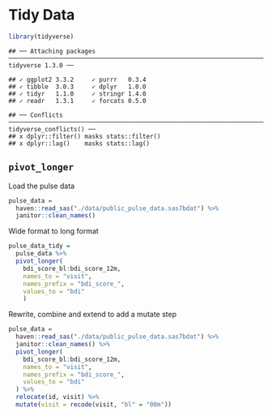 Tidy Data
================

``` r
library(tidyverse)
```

    ## ── Attaching packages ──────────────────────────────────────────────────────────────────────────────────── tidyverse 1.3.0 ──

    ## ✓ ggplot2 3.3.2     ✓ purrr   0.3.4
    ## ✓ tibble  3.0.3     ✓ dplyr   1.0.0
    ## ✓ tidyr   1.1.0     ✓ stringr 1.4.0
    ## ✓ readr   1.3.1     ✓ forcats 0.5.0

    ## ── Conflicts ─────────────────────────────────────────────────────────────────────────────────────── tidyverse_conflicts() ──
    ## x dplyr::filter() masks stats::filter()
    ## x dplyr::lag()    masks stats::lag()

## `pivot_longer`

Load the pulse data

``` r
pulse_data =
  haven::read_sas("./data/public_pulse_data.sas7bdat") %>% 
  janitor::clean_names() 
```

Wide format to long format

``` r
pulse_data_tidy = 
  pulse_data %>% 
  pivot_longer(
    bdi_score_bl:bdi_score_12m,
    names_to = "visit",
    names_prefix = "bdi_score_",
    values_to = "bdi"
    )
```

Rewrite, combine and extend to add a mutate step

``` r
pulse_data =
  haven::read_sas("./data/public_pulse_data.sas7bdat") %>% 
  janitor::clean_names() %>%  
  pivot_longer(
    bdi_score_bl:bdi_score_12m,
    names_to = "visit",
    names_prefix = "bdi_score_",
    values_to = "bdi"
  ) %>% 
  relocate(id, visit) %>% 
  mutate(visit = recode(visit, "bl" = "00m"))
```
